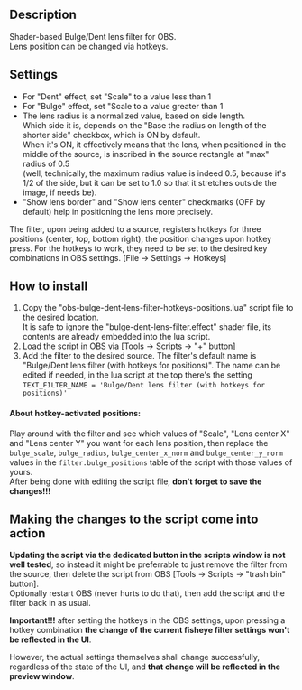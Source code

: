 ## Description
Shader-based Bulge/Dent lens filter for OBS.<br/>
Lens position can be changed via hotkeys.<br/>

## Settings
<ul>
<li>For "Dent" effect, set "Scale" to a value less than 1</li>
<li>For "Bulge" effect, set "Scale to a value greater than 1</li>
<li>The lens radius is a normalized value, based on side length.<br/>
Which side it is, depends on the "Base the radius on length of the shorter side" checkbox, which is ON by default.<br/>
When it's ON, it effectively means that the lens, when positioned in the middle of the source, is inscribed in the source rectangle at "max" radius of 0.5<br/> 
(well, technically, the maximum radius value is indeed 0.5, because it's 1/2 of the side, but it can be set to 1.0 so that it stretches outside the image, if needs be).</li>  
<li>"Show lens border" and "Show lens center" checkmarks (OFF by default) help in positioning the lens more precisely.</li>
</ul>

The filter, upon being added to a source, registers hotkeys for three positions (center, top, bottom right), the position changes upon hotkey press. 
For the hotkeys to work, they need to be set to the desired key combinations in OBS settings. 
[File -> Settings -> Hotkeys]

## How to install
<ol>
<li>Copy the "obs-bulge-dent-lens-filter-hotkeys-positions.lua" script file to the desired location.<br/>
It is safe to ignore the "bulge-dent-lens-filter.effect" shader file, its contents are already embedded into the lua script.</li>
<li>Load the script in OBS via [Tools -> Scripts -> "+" button]</li>
<li>Add the filter to the desired source. The filter's default name is "Bulge/Dent lens filter (with hotkeys for positions)". The name can be edited if needed, in the lua script at the top there's the setting
<code>TEXT_FILTER_NAME = 'Bulge/Dent lens filter (with hotkeys for positions)'</code></li>
</ol>

#### About hotkey-activated positions:
Play around with the filter and see which values  of "Scale", "Lens center X" and "Lens center Y" you want for each lens position, then replace the <code>bulge_scale</code>, <code>bulge_radius</code>, <code>bulge_center_x_norm</code> and <code>bulge_center_y_norm</code> values in the <code>filter.bulge_positions</code> table of the script with those values of yours.</br>
After being done with editing the script file, <strong>don't forget to save the changes!!!</strong>

## Making the changes to the script come into action
<p><strong>Updating the script via the dedicated button in the scripts window is not well tested</strong>, so instead it might be preferrable to just remove the filter from the source, then delete the script from OBS  [Tools -> Scripts -> "trash bin" button]. </br> 
Optionally restart OBS (never hurts to do that), then add the script and the filter back in as usual.</br>

<strong>Important!!!</strong> after setting the hotkeys in the OBS settings, upon pressing a hotkey combination <strong>the change of the current fisheye filter settings won't be reflected in the UI</strong>.</p>
However, the actual settings themselves shall change successfully, regardless of the state of the UI, and <strong>that change will be reflected in the preview window</strong>. 

